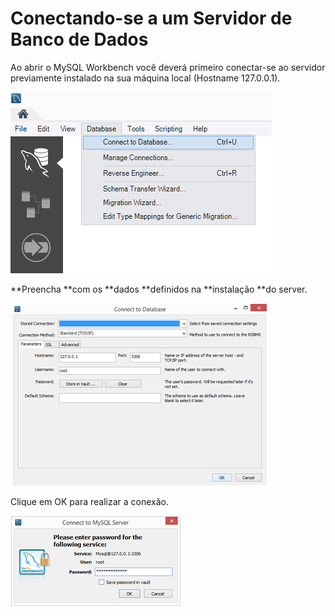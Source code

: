 # Conectando-se a um Servidor de Banco de Dados

Ao abrir o MySQL Workbench você deverá primeiro conectar-se ao servidor previamente instalado na sua máquina local \(Hostname 127.0.0.1\).

![](/assets/images/WbConnectServer.png)

**Preencha **com os **dados **definidos na **instalação **do server.

![](/assets/WbConnect2.png)

Clique em OK para realizar a conexão.

![](/assets/WbConnectPass.png)

